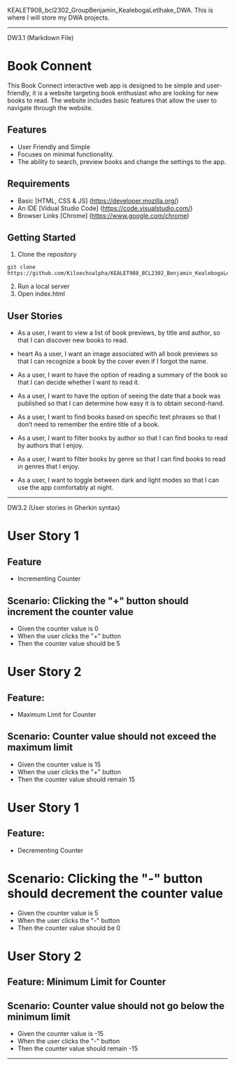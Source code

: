 KEALET908_bcl2302_GroupBenjamin_KealebogaLetlhake_DWA.
This is where I will store my DWA projects.

________________________________________________________________________________________________________________________________________________________________
DW3.1 (Markdown File)

# Book Connent 

This Book Connect interactive web app is designed to be simple and user-friendly, it is a website targeting book enthusiast who are looking for new books to read. The website includes basic features that allow the user to navigate through the website.

## Features 

- User Friendly and Simple
- Focuses on minimal functionality.
- The ability to search, preview books and change the settings to the app.

## Requirements

- Basic [HTML, CSS & JS] (https://developer.mozilla.org/)
- An IDE [Vidual Studio Code] (https://code.visualstudio.com/)
- Browser Links [Chrome] (https://www.google.com/chrome)

## Getting Started
1. Clone the repository
```
git clone https://github.com/Kiloechoalpha/KEALET908_BCL2302_Benjamin_KealebogaLetlhake_ITW9.git
```
2. Run a local server
3. Open index.html
 

## User Stories 

- As a user, I want to view a list of book previews, by title and author, so that I can discover new books to read.

- heart As a user, I want an image associated with all book previews so that I can recognize a book by the cover even if I forgot the name.

- As a user, I want to have the option of reading a summary of the book so that I can decide whether I want to read it.

- As a user, I want to have the option of seeing the date that a book was published so that I can determine how easy it is to obtain second-hand.

- As a user, I want to find books based on specific text phrases so that I don’t need to remember the entire title of a book.

- As a user, I want to filter books by author so that I can find books to read by authors that I enjoy.

- As a user, I want to filter books by genre so that I can find books to read in genres that I enjoy.

- As a user, I want to toggle between dark and light modes so that I can use the app comfortably at night.
________________________________________________________________________________________________________________________________________________________________

DW3.2 (User stories in Gherkin syntax)

# User Story 1

## Feature
- Incrementing Counter
 
## Scenario: Clicking the "+" button should increment the counter value
- Given the counter value is 0
- When the user clicks the "+" button
- Then the counter value should be 5


# User Story 2

## Feature:
- Maximum Limit for Counter

## Scenario: Counter value should not exceed the maximum limit
- Given the counter value is 15
- When the user clicks the "+" button
- Then the counter value should remain 15

# User Story 1

## Feature:
- Decrementing Counter

# Scenario: Clicking the "-" button should decrement the counter value
- Given the counter value is 5
- When the user clicks the "-" button
- Then the counter value should be 0


# User Story 2

## Feature: Minimum Limit for Counter

## Scenario: Counter value should not go below the minimum limit
- Given the counter value is -15
- When the user clicks the "-" button
- Then the counter value should remain -15
  

________________________________________________________________________________________________________________________________________________________________